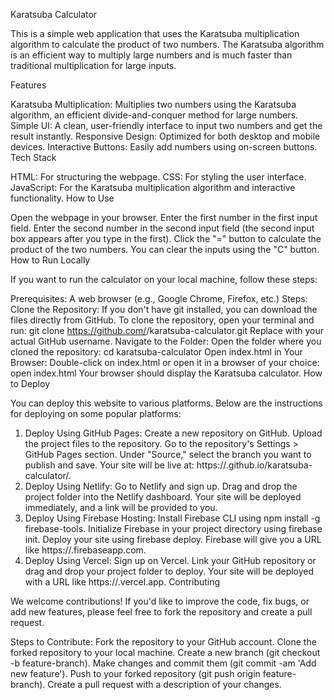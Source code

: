 Karatsuba Calculator

This is a simple web application that uses the Karatsuba multiplication algorithm to calculate the product of two numbers. The Karatsuba algorithm is an efficient way to multiply large numbers and is much faster than traditional multiplication for large inputs.

Features

Karatsuba Multiplication: Multiplies two numbers using the Karatsuba algorithm, an efficient divide-and-conquer method for large numbers.
Simple UI: A clean, user-friendly interface to input two numbers and get the result instantly.
Responsive Design: Optimized for both desktop and mobile devices.
Interactive Buttons: Easily add numbers using on-screen buttons.
Tech Stack

HTML: For structuring the webpage.
CSS: For styling the user interface.
JavaScript: For the Karatsuba multiplication algorithm and interactive functionality.
How to Use

Open the webpage in your browser.
Enter the first number in the first input field.
Enter the second number in the second input field (the second input box appears after you type in the first).
Click the "=" button to calculate the product of the two numbers.
You can clear the inputs using the "C" button.
How to Run Locally

If you want to run the calculator on your local machine, follow these steps:

Prerequisites:
A web browser (e.g., Google Chrome, Firefox, etc.)
Steps:
Clone the Repository:
If you don't have git installed, you can download the files directly from GitHub.
To clone the repository, open your terminal and run:
git clone https://github.com/<your-username>/karatsuba-calculator.git
Replace <your-username> with your actual GitHub username.
Navigate to the Folder:
Open the folder where you cloned the repository:
cd karatsuba-calculator
Open index.html in Your Browser:
Double-click on index.html or open it in a browser of your choice:
open index.html
Your browser should display the Karatsuba calculator.
How to Deploy

You can deploy this website to various platforms. Below are the instructions for deploying on some popular platforms:

1. Deploy Using GitHub Pages:
Create a new repository on GitHub.
Upload the project files to the repository.
Go to the repository's Settings > GitHub Pages section.
Under "Source," select the branch you want to publish and save.
Your site will be live at: https://<your-username>.github.io/karatsuba-calculator/.
2. Deploy Using Netlify:
Go to Netlify and sign up.
Drag and drop the project folder into the Netlify dashboard.
Your site will be deployed immediately, and a link will be provided to you.
3. Deploy Using Firebase Hosting:
Install Firebase CLI using npm install -g firebase-tools.
Initialize Firebase in your project directory using firebase init.
Deploy your site using firebase deploy.
Firebase will give you a URL like https://<your-project-id>.firebaseapp.com.
4. Deploy Using Vercel:
Sign up on Vercel.
Link your GitHub repository or drag and drop your project folder to deploy.
Your site will be deployed with a URL like https://<project-name>.vercel.app.
Contributing

We welcome contributions! If you'd like to improve the code, fix bugs, or add new features, please feel free to fork the repository and create a pull request.

Steps to Contribute:
Fork the repository to your GitHub account.
Clone the forked repository to your local machine.
Create a new branch (git checkout -b feature-branch).
Make changes and commit them (git commit -am 'Add new feature').
Push to your forked repository (git push origin feature-branch).
Create a pull request with a description of your changes.

